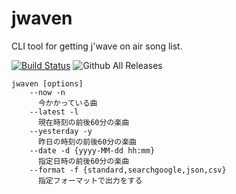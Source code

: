 # jwaven

CLI tool for getting j'wave on air song list.

[![Build Status](https://travis-ci.org/tnoda78/jwaven.svg?branch=master)](https://travis-ci.org/tnoda78/jwaven)
![Github All Releases](https://img.shields.io/github/downloads/tnoda78/jwaven/total.svg)
```
jwaven [options]
    --now -n
      今かかっている曲
    --latest -l
      現在時刻の前後60分の楽曲
    --yesterday -y
      昨日の時刻の前後60分の楽曲
    --date -d {yyyy-MM-dd hh:mm}
      指定日時の前後60分の楽曲
    --format -f {standard,searchgoogle,json,csv}
      指定フォーマットで出力をする
```
